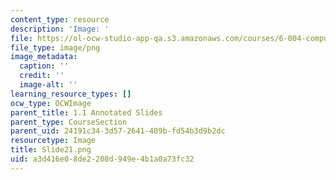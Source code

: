 ```yaml
---
content_type: resource
description: 'Image: '
file: https://ol-ocw-studio-app-qa.s3.amazonaws.com/courses/6-004-computation-structures-spring-2017/a3d416e08de2208d949e4b1a0a73fc32_Slide21.png
file_type: image/png
image_metadata:
  caption: ''
  credit: ''
  image-alt: ''
learning_resource_types: []
ocw_type: OCWImage
parent_title: 1.1 Annotated Slides
parent_type: CourseSection
parent_uid: 24191c34-3d57-2641-409b-fd54b3d9b2dc
resourcetype: Image
title: Slide21.png
uid: a3d416e0-8de2-208d-949e-4b1a0a73fc32
---
```

